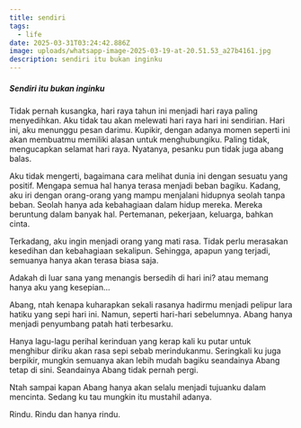 ```yaml
---
title: sendiri
tags: 
  - life
date: 2025-03-31T03:24:42.886Z
image: uploads/whatsapp-image-2025-03-19-at-20.51.53_a27b4161.jpg
description: s﻿endiri itu bukan inginku
---
```

##### Sendiri itu bukan inginku

T﻿idak pernah kusangka, hari raya tahun ini menjadi hari raya paling menyedihkan. Aku tidak tau akan melewati hari raya hari ini sendirian. Hari ini, aku menunggu pesan darimu. Kupikir, dengan adanya momen seperti ini akan membuatmu memiliki alasan untuk menghubungiku. Paling tidak, mengucapkan selamat hari raya. Nyatanya, pesanku pun tidak juga abang balas. 

A﻿ku tidak mengerti, bagaimana cara melihat dunia ini dengan sesuatu yang positif. Mengapa semua hal hanya terasa menjadi beban bagiku. Kadang, aku iri dengan orang-orang yang mampu menjalani hidupnya seolah tanpa beban. Seolah hanya ada kebahagiaan dalam hidup mereka. Mereka beruntung dalam banyak hal. Pertemanan, pekerjaan, keluarga, bahkan cinta. 

T﻿erkadang, aku ingin menjadi orang yang mati rasa. Tidak perlu merasakan kesedihan dan kebahagiaan sekalipun. Sehingga, apapun yang terjadi, semuanya hanya akan terasa biasa saja. 

A﻿dakah di luar sana yang menangis bersedih di hari ini? atau memang hanya aku yang kesepian...

A﻿bang, ntah kenapa kuharapkan sekali rasanya hadirmu menjadi pelipur lara hatiku yang sepi hari ini. Namun, seperti hari-hari sebelumnya. Abang hanya menjadi penyumbang patah hati terbesarku. 

Hanya lagu-lagu perihal kerinduan yang kerap kali ku putar untuk menghibur diriku akan rasa sepi sebab merindukanmu. Seringkali ku juga berpikir, mungkin semuanya akan lebih mudah bagiku seandainya Abang tetap di sini. Seandainya Abang tidak pernah pergi.

N﻿tah sampai kapan Abang hanya akan selalu menjadi tujuanku dalam mencinta. Sedang ku tau mungkin itu mustahil adanya. 

R﻿indu. Rindu dan hanya rindu.